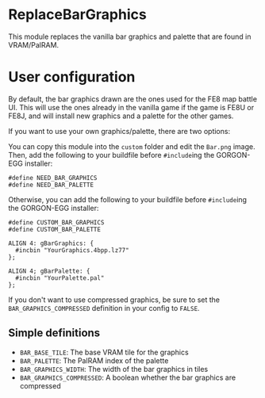 
# ReplaceBarGraphics

This module replaces the vanilla bar graphics and palette that are found in VRAM/PalRAM.

# User configuration

By default, the bar graphics drawn are the ones used for the FE8 map battle UI. This will use the ones already in the vanilla game if the game is FE8U or FE8J, and will install new graphics and a palette for the other games.

If you want to use your own graphics/palette, there are two options:

You can copy this module into the `custom` folder and edit the `Bar.png` image. Then, add the following to your buildfile before `#include`ing the GORGON-EGG installer:
```
#define NEED_BAR_GRAPHICS
#define NEED_BAR_PALETTE
```

Otherwise, you can add the following to your buildfile before `#include`ing the GORGON-EGG installer:
```
#define CUSTOM_BAR_GRAPHICS
#define CUSTOM_BAR_PALETTE

ALIGN 4: gBarGraphics: {
  #incbin "YourGraphics.4bpp.lz77"
};

ALIGN 4; gBarPalette: {
  #incbin "YourPalette.pal"
};
```

If you don't want to use compressed graphics, be sure to set the `BAR_GRAPHICS_COMPRESSED` definition in your config to `FALSE`.

## Simple definitions

  * `BAR_BASE_TILE`: The base VRAM tile for the graphics
  * `BAR_PALETTE`: The PalRAM index of the palette
  * `BAR_GRAPHICS_WIDTH`: The width of the bar graphics in tiles
  * `BAR_GRAPHICS_COMPRESSED`: A boolean whether the bar graphics are compressed
